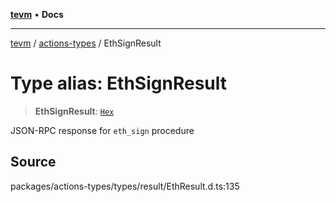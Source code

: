[**tevm**](../../README.md) • **Docs**

***

[tevm](../../modules.md) / [actions-types](../README.md) / EthSignResult

# Type alias: EthSignResult

> **EthSignResult**: [`Hex`](Hex.md)

JSON-RPC response for `eth_sign` procedure

## Source

packages/actions-types/types/result/EthResult.d.ts:135
